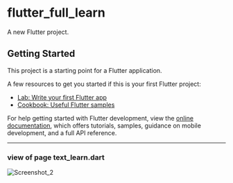 # flutter_full_learn

A new Flutter project.

## Getting Started

This project is a starting point for a Flutter application.

A few resources to get you started if this is your first Flutter project:

- [Lab: Write your first Flutter app](https://docs.flutter.dev/get-started/codelab)
- [Cookbook: Useful Flutter samples](https://docs.flutter.dev/cookbook)

For help getting started with Flutter development, view the
[online documentation](https://docs.flutter.dev/), which offers tutorials,
samples, guidance on mobile development, and a full API reference.

<hr>

### view of page text_learn.dart
![Screenshot_2](https://user-images.githubusercontent.com/75980632/189846968-ce9f8686-3f95-4dd3-8bfb-8de09d8787b0.png)
